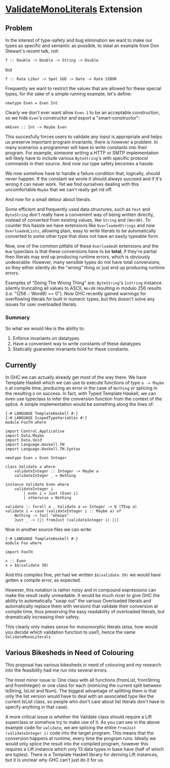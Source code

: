 # [ValidateMonoLiterals](validate-mono-literals) Extension

## Problem


In the interest of type-safety and bug elimination we want to make our types as specific and semantic as possible, to steal an example from Don Stewart's recent talk, not:

```wiki
f :: Double -> Double -> String -> Double
```


but

```wiki
f :: Rate Libor -> Spot SGD -> Date -> Rate SIBOR
```


Frequently we want to restrict the values that are allowed for these special types, for the sake of a simple running example, let's define:

```wiki
newtype Even = Even Int
```


Clearly we don't ever want allow `Even 1` to be an acceptable construction, so we hide `Even`'s constructor and export a "smart-constructor": 

```wiki
mkEven :: Int -> Maybe Even
```


This succesfully forces users to validate any input is appropriate and helps us preserve important program invariants, there is however a problem. In many scenarios a programmer will have to write constants into their program. For example, someone writing a HTTP or SMTP implementation will likely have to include various `ByteString`'s with specific protocol commands in their source. And now our type safety becomes a hassle.


We now somehow have to handle a failure condition that, logically, should never happen. If the constant we wrote it should always succeed and if it's wrong it can never work. Yet we find ourselves dealing with this uncomfortable `Maybe` that we can't really get rid off.


And now for a small detour about literals.


Some efficient and frequently used data structures, such as `Text` and `ByteString` don't really have a convenient way of being written directly, instead of converted from existing values, like `String` and `[Word8]`. To counter this hassle we have extensions like `OverloadedStrings` and now `OverloadedLists`, allowing plain, easy to write literals to be automatically converted to some other type that does not have an easily typeable form.


Now, one of the common pitfalls of these `OverloadedX` extensions and the `Num` typeclass is that these conversions have to be **total**, if they're partial then literals may end up producing runtime errors, which is obviously undesirable. However, many sensible types do not have total conversions, so they either silently do the "wrong" thing or just end up producing runtime errors.


Examples of "Doing The Wrong Thing" are: `ByteString`'s `IsString` instance silently truncating all values to ASCII, `Word8` resulting in modulo 256 results (i.e. "(256 :: Word8) == 0"). Now GHC recently gained warnings for overflowing literals for built in numeric types, but this doesn't solve any issues for user overloaded literals.

### Summary


So what we would like is the ability to:

1. Enforce invariants on datatypes
1. Have a convenient way to write constants of these datatypes
1. Statically guarantee invariants hold for these constants.

## Currently


In GHC we can actually already get most of the way there. We have Template Haskell which we can use to execute functions of type `a -> Maybe b` at compile time, producing an error in the case of `Nothing` or splicing in the resulting `b` on success. In fact, with Typed Template Haskell, we can even use typeclass to infer the conversion function from the context of the splice. A simple implementation would be something along the lines of:

```wiki
{-# LANGUAGE TemplateHaskell #-}
{-# LANGUAGE ScopedTypeVariables #-}
module FooTH where

import Control.Applicative
import Data.Maybe
import Data.Void
import Language.Haskell.TH
import Language.Haskell.TH.Syntax

newtype Even = Even Integer

class Validate a where
    validateInteger :: Integer -> Maybe a
    validateInteger _ = Nothing

instance Validate Even where
    validateInteger i
        | even i = Just (Even i)
        | otherwise = Nothing

validate :: forall a . Validate a => Integer -> Q (TExp a)
validate i = case (validateInteger i :: Maybe a) of
    Nothing -> fail "whoops"
    Just _ -> [|| fromJust (validateInteger i) ||]
```


Now in another source files we can write:

```wiki
{-# LANGUAGE TemplateHaskell #-}
module Foo where

import FooTH

x :: Even
x = $$(validate 38)
```


And this compiles fine, yet had we written `$$(validate 39)` we would have gotten a compile error, as expected.


However, this notation is rather noisy and in compound expressions can make the result really unreadable. It would be much nicer to give GHC the ability to automatically "swap out" the various Overloaded literals and automatically replace them with versions that validate their conversion at compile time, thus preserving the easy readability of overloaded literals, but dramatically increasing their safety.


This clearly only makes sense for monomorphic literals (else, how would you decide which validation function to use!), hence the name `ValidateMonoLiterals`

## Various Bikesheds in Need of Colouring


This proposal has various bikesheds in need of colouring and my research into the feasibility had me run into several errors.


The most minor issue is: One class with all functions (fromList, fromString and fromInteger) or one class for each (mimicing the current split between IsString, IsList and Num). The biggest advantage of splitting them is that only the list version would have to deal with an associated type like the current IsList class, so people who don't care about list literals don't have to specify anything in that case).


A more critical issue is whether the Validate class should require a Lift superclass or somehow try to make use of it. As you can see in the above example code for `validate`, we are splicing the entire `fromJust (validateInteger i)` code into the target program. This means that the conversion happens at runtime, every time the program runs. Ideally we would only splice the result into the compiled program, however this requires a Lift instance which only 13 data types in base have (half of which are tuples). There is a Template Haskell library for deriving Lift instances, but it is unclear why GHC can't just do it for us.
